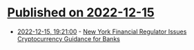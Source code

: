 # [Published on 2022-12-15](index.md)

* [2022-12-15, 19:21:00](https://news.slashdot.org/story/22/12/15/1757209/new-york-financial-regulator-issues-cryptocurrency-guidance-for-banks?utm_source=rss1.0mainlinkanon&utm_medium=feed) - [New York Financial Regulator Issues Cryptocurrency Guidance for Banks](https://news.slashdot.org/story/22/12/15/1757209/new-york-financial-regulator-issues-cryptocurrency-guidance-for-banks?utm_source=rss1.0mainlinkanon&utm_medium=feed)
